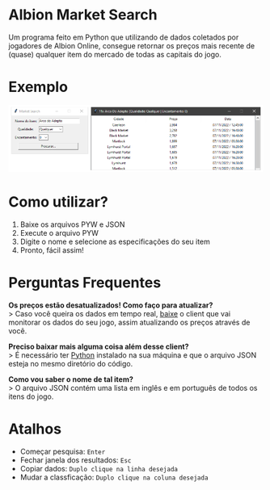 # Albion Market Search
Um programa feito em Python que utilizando de dados coletados por jogadores de Albion Online, consegue retornar os preços mais recente de (quase) qualquer item do mercado de todas as capitais do jogo. 


# Exemplo
![](/img_exemplo.png?raw=true "Exemplo")


# Como utilizar?
1. Baixe os arquivos PYW e JSON<br>
2. Execute o arquivo PYW<br>
3. Digite o nome e selecione as especificações do seu item<br>
4. Pronto, fácil assim!<br>


# __Perguntas Frequentes__

__Os preços estão desatualizados! Como faço para atualizar?__<br>
      > Caso você queira os dados em tempo real, [baixe](https://github.com/BroderickHyman/albiondata-client/releases) o client que vai monitorar os dados do seu jogo, assim atualizando os preços através de você.

__Preciso baixar mais alguma coisa além desse client?__<br>
      > É necessário ter [Python](https://www.python.org/downloads/) instalado na sua máquina e que o arquivo JSON esteja no mesmo diretório do código.

__Como vou saber o nome de tal item?__<br>
      > O arquivo JSON contém uma lista em inglês e em português de todos os itens do jogo.


# Atalhos
- Começar pesquisa: `Enter`
- Fechar janela dos resultados: `Esc`
- Copiar dados: `Duplo clique na linha desejada`
- Mudar a classficação: `Duplo clique na coluna desejada`
